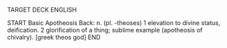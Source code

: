 TARGET DECK
ENGLISH

START
Basic
Apotheosis
Back: n. (pl. -theoses) 1 elevation to divine status, deification. 2 glorification of a thing; sublime example (apotheosis of chivalry). [greek theos god]
END
